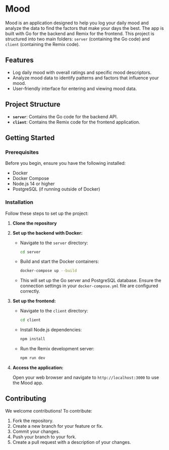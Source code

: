 # Mood

Mood is an application designed to help you log your daily mood and analyze the data to find the factors that make your days the best. The app is built with Go for the backend and Remix for the frontend. This project is structured into two main folders: `server` (containing the Go code) and `client` (containing the Remix code).

## Features

- Log daily mood with overall ratings and specific mood descriptors.
- Analyze mood data to identify patterns and factors that influence your mood.
- User-friendly interface for entering and viewing mood data.

## Project Structure

- **`server`**: Contains the Go code for the backend API.
- **`client`**: Contains the Remix code for the frontend application.

## Getting Started

### Prerequisites

Before you begin, ensure you have the following installed:

- Docker
- Docker Compose
- Node.js 14 or higher
- PostgreSQL (if running outside of Docker)

### Installation

Follow these steps to set up the project:

1. **Clone the repository**

2. **Set up the backend with Docker:**

   - Navigate to the `server` directory:

     ```bash
     cd server
     ```

   - Build and start the Docker containers:

     ```bash
     docker-compose up --build
     ```

   - This will set up the Go server and PostgreSQL database. Ensure the connection settings in your `docker-compose.yml` file are configured correctly.

3. **Set up the frontend:**

   - Navigate to the `client` directory:

     ```bash
     cd client
     ```

   - Install Node.js dependencies:

     ```bash
     npm install
     ```

   - Run the Remix development server:

     ```bash
     npm run dev
     ```

4. **Access the application:**

   Open your web browser and navigate to `http://localhost:3000` to use the Mood app.

## Contributing

We welcome contributions! To contribute:

1. Fork the repository.
2. Create a new branch for your feature or fix.
3. Commit your changes.
4. Push your branch to your fork.
5. Create a pull request with a description of your changes.
